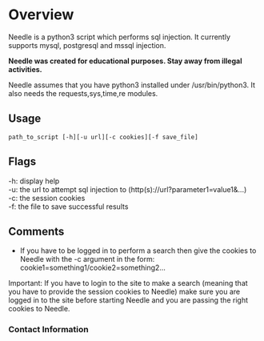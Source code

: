 # Overview

Needle is a python3 script which performs sql injection. It currently supports
mysql, postgresql and mssql injection.

**Needle was created for educational purposes. Stay away from illegal activities.**

Needle assumes that you have python3 installed under /usr/bin/python3.
It also needs the requests,sys,time,re modules.

## Usage

```
path_to_script [-h][-u url][-c cookies][-f save_file]
```

## Flags

-h: display help  
-u: the url to attempt sql injection to (http(s)://url?parameter1=value1&...)  
-c: the session cookies  
-f: the file to save successful results  

## Comments

* If you have to be logged in to perform a search then give the cookies to Needle
with the -c argument in the form: cookie1=something1/cookie2=something2...

Important: If you have to login to the site to make a search (meaning that you have to provide the session cookies to Needle)
make sure you are logged in to the site before starting Needle and you are passing the right cookies to Needle.

### Contact Information



